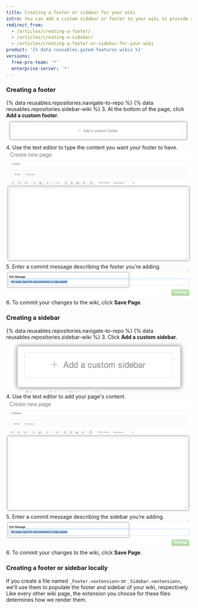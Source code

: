 ```yaml
---
title: Creating a footer or sidebar for your wiki
intro: You can add a custom sidebar or footer to your wiki to provide readers with more contextual information.
redirect_from:
  - /articles/creating-a-footer/
  - /articles/creating-a-sidebar/
  - /articles/creating-a-footer-or-sidebar-for-your-wiki
product: '{% data reusables.gated-features.wikis %}'
versions:
  free-pro-team: '*'
  enterprise-server: '*'
---
```


### Creating a footer

{% data reusables.repositories.navigate-to-repo %}
{% data reusables.repositories.sidebar-wiki %}
3. At the bottom of the page, click **Add a custom footer**.
  ![Wiki add footer section](/assets/images/help/wiki/wiki_add_footer.png)
4. Use the text editor to type the content you want your footer to have.
  ![Wiki WYSIWYG](/assets/images/help/wiki/wiki-footer.png)
5. Enter a commit message describing the footer you’re adding.
  ![Wiki commit message](/assets/images/help/wiki/wiki_commit_message.png)
6. To commit your changes to the wiki, click **Save Page**.

### Creating a sidebar

{% data reusables.repositories.navigate-to-repo %}
{% data reusables.repositories.sidebar-wiki %}
3. Click **Add a custom sidebar**.
  ![Wiki add sidebar section](/assets/images/help/wiki/wiki_add_sidebar.png)
4. Use the text editor to add your page's content.
  ![Wiki WYSIWYG](/assets/images/help/wiki/wiki-sidebar.png)
5. Enter a commit message describing the sidebar you’re adding.
  ![Wiki commit message](/assets/images/help/wiki/wiki_commit_message.png)
6. To commit your changes to the wiki, click **Save Page**.

### Creating a footer or sidebar locally

If you create a file named `_Footer.<extension>` or `_Sidebar.<extension>`, we'll use them to populate the footer and sidebar of your wiki, respectively. Like every other wiki page, the extension you choose for these files determines how we render them.
